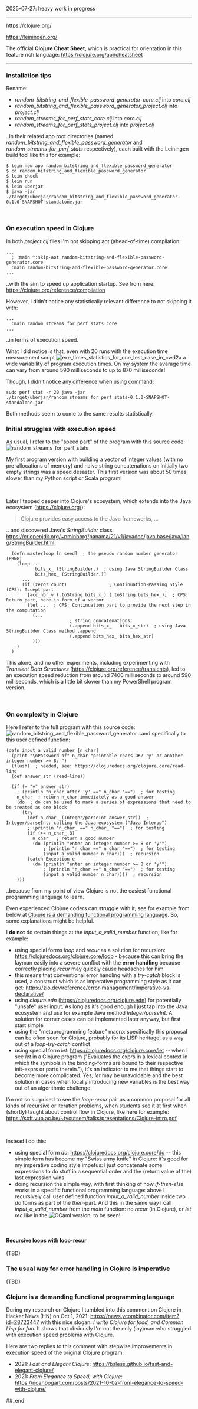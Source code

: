 2025-07-27: heavy work in progress

---

https://clojure.org/

https://leiningen.org/

The official **Clojure Cheat Sheet**, which is practical for orientation in this feature rich language: https://clojure.org/api/cheatsheet

---

### Installation tips

Rename:
- _random_bitstring_and_flexible_password_generator_core.clj_ into _core.clj_
- _random_bitstring_and_flexible_password_generator_project.clj_ into _project.clj_
- _random_streams_for_perf_stats_core.clj_ into _core.clj_
- _random_streams_for_perf_stats_project.clj_ into _project.clj_

..in their related app root directories (named _random_bitstring_and_flexible_password_generator_ and _random_streams_for_perf_stats_ respectively), each built with the Leiningen build tool like this for example:

```
$ lein new app random_bitstring_and_flexible_password_generator
$ cd random_bitstring_and_flexible_password_generator
$ lein check
$ lein run
$ lein uberjar
$ java -jar ./target/uberjar/random_bitstring_and_flexible_password_generator-0.1.0-SNAPSHOT-standalone.jar
```

<br/>

### On execution speed in Clojure

In both _project.clj_ files I'm not skipping aot (ahead-of-time) compilation:

```
...
  ; :main ^:skip-aot random-bitstring-and-flexible-password-generator.core
  :main random-bitstring-and-flexible-password-generator.core
...
```

..with the aim to speed up application startup. See from here: https://clojure.org/reference/compilation

However, I didn't notice any statistically relevant difference to not skipping it with:

```
...
  :main random_streams_for_perf_stats.core
...
```

..in terms of execution speed.

What I did notice is that, even with 20 runs with the execution time measurement script ![exe_times_statistics_for_one_test_case_in_cwd2a](https://github.com/practicalcomputerscience/MicrobenchmarkGPHLlanguages/blob/main/02%20-%20execution%20times/exe_times_statistics_for_one_test_case_in_cwd2a) a wide variability of program execution times. On my system the avarage time can vary from around 590 milliseconds to up to 870 milliseconds!

Though, I didn't notice any difference when using command:

```
sudo perf stat -r 20 java -jar ./target/uberjar/random_streams_for_perf_stats-0.1.0-SNAPSHOT-standalone.jar
```

Both methods seem to come to the same results statistically.

### Initial struggles with execution speed

As usual, I refer to the "speed part" of the program with this source code: ![random_streams_for_perf_stats](https://github.com/practicalcomputerscience/MicrobenchmarkGPHLlanguages/blob/main/03%20-%20source%20code/02%20-%20functional%20languages/Clojure/random_streams_for_perf_stats_core.clj)

My first program version with building a vector of integer values (with no pre-allocations of memory) and naive string concatenations on initially two empty strings was a speed desaster. This first version was about 50 times slower than my Python script or Scala program!

<br/>

Later I tapped deeper into Clojure's ecosystem, which extends into the Java ecosystem (https://clojure.org/): 

> Clojure provides easy access to the Java frameworks, ...

.. and discovered Java's _StringBuilder_ class: https://cr.openjdk.org/~pminborg/panama/21/v1/javadoc/java.base/java/lang/StringBuilder.html:

```
  (defn masterloop [n seed]  ; the pseudo random number generator (PRNG)
    (loop ...
           bits_x_ (StringBuilder.)  ; using Java StringBuilder Class
           bits_hex_ (StringBuilder.)]
      ...
      (if (zero? count)                ; Continuation-Passing Style (CPS): Accept part
        [acc_nbr_v (.toString bits_x_) (.toString bits_hex_)]  ; CPS: Return part, here in form of a vector
        (let ...  ; CPS: Continuation part to provide the next step in the computation
          (...
                        ; string concatenations:
                        (.append bits_x_   bits_x_str)  ; using Java StringBuilder Class method .append
                        (.append bits_hex_ bits_hex_str)
          )))
    )
  )
```

This alone, and no other experiments, including experimenting with _Transient Data Structures_ (https://clojure.org/reference/transients), led to an execution speed reduction from around 7400 milliseconds to around 590 milliseconds, which is a little bit slower than my PowerShell program version.

<br/>

### On complexity in Clojure

Here I refer to the full program with this source code: ![random_bitstring_and_flexible_password_generator](https://github.com/practicalcomputerscience/MicrobenchmarkGPHLlanguages/blob/main/03%20-%20source%20code/02%20-%20functional%20languages/Clojure/random_bitstring_and_flexible_password_generator_core.clj) ..and specifically to this user defined function:

```
(defn input_a_valid_number [n_char]
  (print "\nPassword of" n_char "printable chars OK? 'y' or another integer number >= 8: ")
  (flush)  ; needed, see: https://clojuredocs.org/clojure.core/read-line
  (def answer_str (read-line))

  (if (= "y" answer_str)
    ; (println "n_char after 'y' ==" n_char "==")  ; for testing
    n_char  ; return n_char immediately as a good answer
    (do  ; do can be used to mark a series of expressions that need to be treated as one block
      (try
        (def n_char_ (Integer/parseInt answer_str))  ; Integer/parseInt: calling the Java ecosystem ("Java Interop")
        ; (println "n_char_ ==" n_char_ "==")  ; for testing
        (if (>= n_char_ 8)
          n_char_  ; return a good number
          (do (println "enter an integer number >= 8 or 'y'")
              ; (println "n_char ==" n_char "==")  ; for testing
              (input_a_valid_number n_char)))  ; recursion
        (catch Exception e
          (do (println "enter an integer number >= 8 or 'y'")
              ; (println "n_char ==" n_char "==")  ; for testing
              (input_a_valid_number n_char))))  ; recursion
    )))
```

..because from my point of view Clojure is not the easiest functional programming language to learn.

Even experienced Clojure coders can struggle with it, see for example from below at [Clojure is a demanding functional programming language](clojure-is-a-demanding-functional-programming-language). So, some explanations might be helpful.

I **do not** do certain things at the _input_a_valid_number_ function, like for example:

- using special forms _loop_ and _recur_ as a solution for recursion: https://clojuredocs.org/clojure.core/loop - because this can bring the layman easily into a severe conflict with the **error handling** because correctly placing _recur_ may quickly cause headaches for him
- this means that conventional error handling with a _try-catch_ block is used, a construct which is as imperative programming style as it can get: https://zio.dev/reference/error-management/imperative-vs-declarative/
- using _clojure.edn_ (https://clojuredocs.org/clojure.edn) for potentially "unsafe" user input. As long as it's good enough I just tap into the Java ecosystem and use for example Java method _Integer/parseInt_. A solution for corner cases can be implemented later anyway, but first start simple
- using the "metaprogramming feature" macro: specifically this proposal can be often seen for Clojure, probably for its LISP heritage, as a way out of a _loop-try-catch_ conflict
- using special form _let_: https://clojuredocs.org/clojure.core/let -- when I see _let_ in a Clojure program ("Evaluates the exprs in a lexical context in which the symbols in the binding-forms are bound to their respective init-exprs or parts therein."), it's an indicator to me that things start to become more complicated. Yes, _let_ may be unavoidable and the best solution in cases when
locally introducing new variables is the best way out of an algorithmic challenge

I'm not so surprised to see the _loop-recur_ pair as a common proposal for all kinds of recursive or iteration problems, when students see it at first when (shortly) taught about control flow in Clojure, like here for example: https://soft.vub.ac.be/~tvcutsem/talks/presentations/Clojure-intro.pdf

<br/>

Instead I do this:

- using special form _do_: https://clojuredocs.org/clojure.core/do -- this simple form has become my "Swiss army knife" in Clojure: it's good for my imperative coding style impetus: I just concatenate some expressions to do stuff in a sequential order and the (return value of the) last expression wins
- doing recursion the simple way, with first thinking of how _if-then-else_ works in a specific functional programming language: above I recursively call user defined function _input_a_valid_number_ inside two _do_ forms as part of the _then_-part. And this in the same way I call _input_a_valid_number_ from the _main_ function: no _recur_ (in Clojure), or _let rec_ like in the ![OCaml](https://github.com/practicalcomputerscience/MicrobenchmarkGPHLlanguages/blob/main/03%20-%20source%20code/02%20-%20functional%20languages/OCaml/password_encryption_main.ml) version, to be seen!

<br/>

#### Recursive loops with loop-recur

(TBD)


### The usual way for error handling in Clojure is imperative

(TBD)

### Clojure is a demanding functional programming language

During my research on Clojure I tumbled into this comment on Clojure in Hacker News (HN) on Oct 1, 2021: https://news.ycombinator.com/item?id=28723447 with this nice slogan: _I write Clojure for food, and Common Lisp for fun._ It shows that obviously I'm not the only (lay)man who struggled with execution speed problems with Clojure.

Here are two replies to this comment with stepwise improvements in execution speed of the original Clojure program:

- 2021: _Fast and Elegant Clojure_: https://bsless.github.io/fast-and-elegant-clojure/
- 2021: _From Elegance to Speed, with Clojure_: https://noahbogart.com/posts/2021-10-02-from-elegance-to-speed-with-clojure/

##_end
